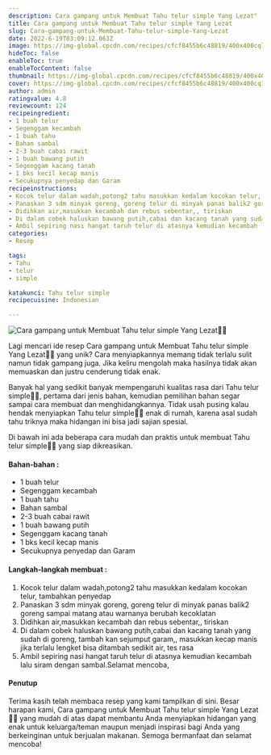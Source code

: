 ```yaml
---
description: Cara gampang untuk Membuat Tahu telur simple Yang Lezat"
title: Cara gampang untuk Membuat Tahu telur simple Yang Lezat
slug: Cara-gampang-untuk-Membuat-Tahu-telur-simple-Yang-Lezat
date: 2022-6-19T03:09:12.063Z
image: https://img-global.cpcdn.com/recipes/cfcf8455b6c48819/400x400cq70/photo.jpg
hideToc: false
enableToc: true
enableTocContent: false
thumbnail: https://img-global.cpcdn.com/recipes/cfcf8455b6c48819/400x400cq70/photo.jpg
cover: https://img-global.cpcdn.com/recipes/cfcf8455b6c48819/400x400cq70/photo.jpg
author: admin
ratingvalue: 4.8
reviewcount: 124
recipeingredient:
- 1 buah telur
- Segenggam kecambah
- 1 buah tahu
- Bahan sambal
- 2-3 buah cabai rawit
- 1 buah bawang putih
- Segenggam kacang tanah
- 1 bks kecil kecap manis
- Secukupnya penyedap dan Garam
recipeinstructions:
- Kocok telur dalam wadah,potong2 tahu masukkan kedalam kocokan telur, tambahkan penyedap
- Panaskan 3 sdm minyak goreng, goreng telur di minyak panas balik2 goreng sampai matang atau warnanya berubah kecoklatan
- Didihkan air,masukkan kecambah dan rebus sebentar,, tiriskan
- Di dalam cobek haluskan bawang putih,cabai dan kacang tanah yang sudah di goreng, tambah kan sejumput garam,, masukkan kecap manis jika terlalu lengket bisa ditambah sedikit air, tes rasa
- Ambil sepiring nasi hangat taruh telur di atasnya kemudian kecambah lalu siram dengan sambal.Selamat mencoba,
categories:
- Resep

tags:
- Tahu
- telur
- simple

katakunci: Tahu telur simple
recipecuisine: Indonesian

---
```


![Cara gampang untuk Membuat Tahu telur simple Yang Lezat👩‍🍳](https://img-global.cpcdn.com/recipes/cfcf8455b6c48819/400x400cq70/photo.jpg)

Lagi mencari ide resep Cara gampang untuk Membuat Tahu telur simple Yang Lezat👩‍🍳 yang unik? Cara menyiapkannya memang tidak terlalu sulit namun tidak gampang juga. Jika keliru mengolah maka hasilnya tidak akan memuaskan dan justru cenderung tidak enak.

Banyak hal yang sedikit banyak mempengaruhi kualitas rasa dari Tahu telur simple👩‍🍳, pertama dari jenis bahan, kemudian pemilihan bahan segar sampai cara membuat dan menghidangkannya. Tidak usah pusing kalau hendak menyiapkan Tahu telur simple👩‍🍳 enak di rumah, karena asal sudah tahu triknya maka hidangan ini bisa jadi sajian spesial.

Di bawah ini ada beberapa cara mudah dan praktis untuk membuat Tahu telur simple👩‍🍳 yang siap dikreasikan.

<!--inarticleads1-->

#### Bahan-bahan :

- 1 buah telur
- Segenggam kecambah
- 1 buah tahu
- Bahan sambal
- 2-3 buah cabai rawit
- 1 buah bawang putih
- Segenggam kacang tanah
- 1 bks kecil kecap manis
- Secukupnya penyedap dan Garam

<!--inarticleads2-->

#### Langkah-langkah membuat :

1. Kocok telur dalam wadah,potong2 tahu masukkan kedalam kocokan telur, tambahkan penyedap
1. Panaskan 3 sdm minyak goreng, goreng telur di minyak panas balik2 goreng sampai matang atau warnanya berubah kecoklatan
1. Didihkan air,masukkan kecambah dan rebus sebentar,, tiriskan
1. Di dalam cobek haluskan bawang putih,cabai dan kacang tanah yang sudah di goreng, tambah kan sejumput garam,, masukkan kecap manis jika terlalu lengket bisa ditambah sedikit air, tes rasa
1. Ambil sepiring nasi hangat taruh telur di atasnya kemudian kecambah lalu siram dengan sambal.Selamat mencoba,

#### Penutup

Terima kasih telah membaca resep yang kami tampilkan di sini. Besar harapan kami, Cara gampang untuk Membuat Tahu telur simple Yang Lezat👩‍🍳 yang mudah di atas dapat membantu Anda menyiapkan hidangan yang enak untuk keluarga/teman maupun menjadi inspirasi bagi Anda yang berkeinginan untuk berjualan makanan. Semoga bermanfaat dan selamat mencoba!